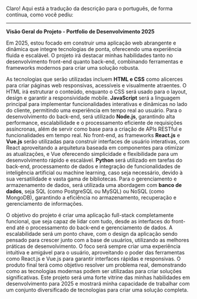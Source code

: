 Claro! Aqui está a tradução da descrição para o português, de forma contínua, como você pediu:

---

**Visão Geral do Projeto - Portfolio de Desenvolvimento 2025**

Em 2025, estou focado em construir uma aplicação web abrangente e dinâmica que integre tecnologias de ponta, oferecendo uma experiência fluida e escalável. O projeto irá destacar minhas habilidades tanto no desenvolvimento front-end quanto back-end, combinando ferramentas e frameworks modernos para criar uma solução robusta.

As tecnologias que serão utilizadas incluem **HTML e CSS** como alicerces para criar páginas web responsivas, acessíveis e visualmente atraentes. O HTML irá estruturar o conteúdo, enquanto o CSS será usado para o layout, design e garantir a responsividade mobile. **JavaScript** será a linguagem principal para implementar funcionalidades interativas e dinâmicas no lado do cliente, permitindo uma experiência em tempo real ao usuário. Para o desenvolvimento do back-end, será utilizado **Node.js**, garantindo alta performance, escalabilidade e o processamento eficiente de requisições assíncronas, além de servir como base para a criação de APIs RESTful e funcionalidades em tempo real. No front-end, as frameworks **React.js** e **Vue.js** serão utilizadas para construir interfaces de usuário interativas, com React aproveitando a arquitetura baseada em componentes para otimizar as atualizações, e Vue oferecendo simplicidade e flexibilidade para um desenvolvimento rápido e escalável. **Python** será utilizado em tarefas do back-end, processamento de dados e integração de funcionalidades de inteligência artificial ou machine learning, caso seja necessário, devido à sua versatilidade e vasta gama de bibliotecas. Para o gerenciamento e armazenamento de dados, será utilizada uma abordagem com **banco de dados**, seja SQL (como PostgreSQL ou MySQL) ou NoSQL (como MongoDB), garantindo a eficiência no armazenamento, recuperação e gerenciamento de informações.

O objetivo do projeto é criar uma aplicação full-stack completamente funcional, que seja capaz de lidar com tudo, desde as interfaces do front-end até o processamento do back-end e gerenciamento de dados. A escalabilidade será um ponto chave, com o design da aplicação sendo pensado para crescer junto com a base de usuários, utilizando as melhores práticas de desenvolvimento. O foco será sempre criar uma experiência intuitiva e amigável para o usuário, aproveitando o poder das ferramentas como React.js e Vue.js para garantir interfaces rápidas e responsivas. O produto final terá como objetivo resolver um problema real, demonstrando como as tecnologias modernas podem ser utilizadas para criar soluções significativas. Este projeto será uma forte vitrine das minhas habilidades em desenvolvimento para 2025 e mostrará minha capacidade de trabalhar com um conjunto diversificado de tecnologias para criar uma solução completa.
